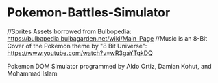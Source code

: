 # Pokemon-Battles-Simulator
//Sprites Assets borrowed from Bulbopedia: https://bulbapedia.bulbagarden.net/wiki/Main_Page
//Music is an 8-Bit Cover of the Pokemon theme by "8 Bit Universe": https://www.youtube.com/watch?v=wR3gaYTqkDQ

Pokemon DOM Simulator programmed by Aldo Ortiz, Damian Kohut, and Mohammad Islam
